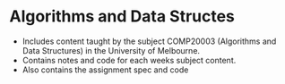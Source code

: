 # Algorithms and Data Structes

- Includes content taught by the subject COMP20003 (Algorithms and Data Structures) in the University of Melbourne.
- Contains notes and code for each weeks subject content.
- Also contains the assignment spec and code
